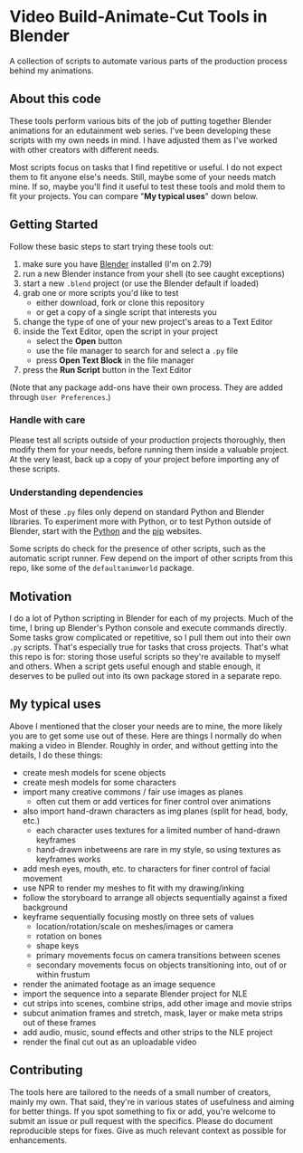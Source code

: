 # Video Build-Animate-Cut Tools in Blender

A collection of scripts to automate various parts of the production process behind my animations.

## About this code

These tools perform various bits of the job of putting together Blender animations for an edutainment web series. I've been developing these scripts with my own needs in mind. I have adjusted them as I've worked with other creators with different needs.

Most scripts focus on tasks that I find repetitive or useful. I do not expect them to fit anyone else's needs. Still, maybe some of your needs match mine. If so, maybe you'll find it useful to test these tools and mold them to fit your projects. You can compare "**My typical uses**" down below.

## Getting Started

Follow these basic steps to start trying these tools out:

1. make sure you have [Blender](https://www.blender.org/) installed (I'm on 2.79)
2. run a new Blender instance from your shell (to see caught exceptions)
3. start a new `.blend` project (or use the Blender default if loaded)
4. grab one or more scripts you'd like to test
	- either download, fork or clone this repository 
	- or get a copy of a single script that interests you
5. change the type of one of your new project's areas to a Text Editor
6. inside the Text Editor, open the script in your project
	- select the **Open** button
	- use the file manager to search for and select a `.py` file
	- press **Open Text Block** in the file manager
7. press the **Run Script** button in the Text Editor

(Note that any package add-ons have their own process. They are added through `User Preferences`.)

### Handle with care

Please test all scripts outside of your production projects thoroughly, then modify them for your needs, before running them inside a valuable project. At the very least, back up a copy of your project before importing any of these scripts.

### Understanding dependencies

Most of these `.py` files only depend on standard Python and Blender libraries. To experiment more with Python, or to test Python outside of Blender, start with the [Python](https://www.python.org/downloads/) and the [pip](https://pip.pypa.io/en/stable/) websites.

Some scripts do check for the presence of other scripts, such as the automatic script runner. Few depend on the import of other scripts from this repo, like some of the `defaultanimworld` package.

## Motivation

I do a lot of Python scripting in Blender for each of my projects. Much of the time, I bring up Blender's Python console and execute commands directly. Some tasks grow complicated or repetitive, so I pull them out into their own `.py` scripts. That's especially true for tasks that cross projects. That's what this repo is for: storing those useful scripts so they're available to myself and others. When a script gets useful enough and stable enough, it deserves to be pulled out into its own package stored in a separate repo.

## My typical uses

Above I mentioned that the closer your needs are to mine, the more likely you are to get some use out of these. Here are things I normally do when making a video in Blender. Roughly in order, and without getting into the details, I do these things:

- create mesh models for scene objects
- create mesh models for some characters
- import many creative commons / fair use images as planes
	- often cut them or add vertices for finer control over animations
- also import hand-drawn characters as img planes (split for head, body, etc.)
	- each character uses textures for a limited number of hand-drawn keyframes
	- hand-drawn inbetweens are rare in my style, so using textures as keyframes works
- add mesh eyes, mouth, etc. to characters for finer control of facial movement
- use NPR to render my meshes to fit with my drawing/inking
- follow the storyboard to arrange all objects sequentially against a fixed background
- keyframe sequentially focusing mostly on three sets of values
	- location/rotation/scale on meshes/images or camera
	- rotation on bones
	- shape keys
	- primary movements focus on camera transitions between scenes
	- secondary movements focus on objects transitioning into, out of or within frustum
- render the animated footage as an image sequence
- import the sequence into a separate Blender project for NLE
- cut strips into scenes, combine strips, add other image and movie strips
- subcut animation frames and stretch, mask, layer or make meta strips out of these frames
- add audio, music, sound effects and other strips to the NLE project
- render the final cut out as an uploadable video

## Contributing

The tools here are tailored to the needs of a small number of creators, mainly my own. That said, they're in various states of usefulness and aiming for better things. If you spot something to fix or add, you're welcome to submit an issue or pull request with the specifics. Please do document reproducible steps for fixes. Give as much relevant context as possible for enhancements.
